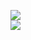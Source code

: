 [![](https://img.shields.io/badge/Made%20With-Github%20Spray-lightgrey.svg?style=for-the-badge&logo=github)](https://github.com/Annihil/github-spray#19992)  
[![](https://i.imgur.com/2DrTn0Z.gif)](https://github.com/Annihil/github-spray)